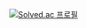 [![Solved.ac 프로필](http://mazassumnida.wtf/api/mini/generate_badge?boj=julian3306)](https://solved.ac/julian3306)
